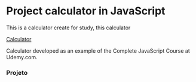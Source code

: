 # Project calculator in JavaScript

This is a calculator create for study, this calculator 

[Calculator]()

Calculator developed as an example of the Complete JavaScript Course at Udemy.com.

### Projeto
